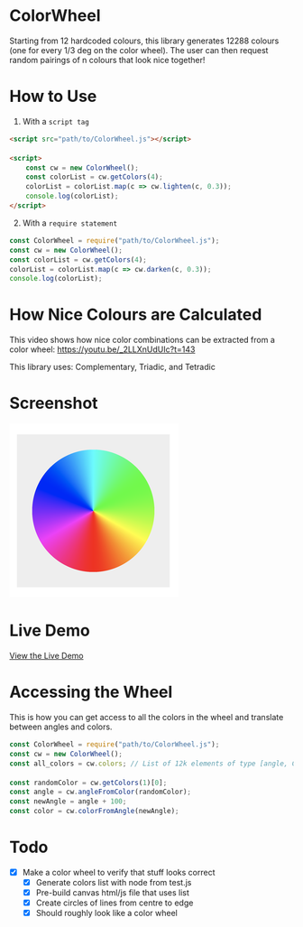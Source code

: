 # ColorWheel

Starting from 12 hardcoded colours, this library generates 12288 colours (one for every 1/3 deg on the color wheel). The user can then request random pairings of n colours that look nice together!

# How to Use

1. With a `script tag`

```html
<script src="path/to/ColorWheel.js"></script>

<script>
    const cw = new ColorWheel();
    const colorList = cw.getColors(4);
    colorList = colorList.map(c => cw.lighten(c, 0.3));
    console.log(colorList);
</script>
```

2. With a `require statement`

```js
const ColorWheel = require("path/to/ColorWheel.js");
const cw = new ColorWheel();
const colorList = cw.getColors(4);
colorList = colorList.map(c => cw.darken(c, 0.3));
console.log(colorList);
```

# How Nice Colours are Calculated

This video shows how nice color combinations can be extracted from a color wheel: https://youtu.be/_2LLXnUdUIc?t=143

This library uses: Complementary, Triadic, and Tetradic

# Screenshot

[![](./screenshot2.png)](https://strawstack.github.io/ColorWheel/)

# Live Demo

[View the Live Demo](https://strawstack.github.io/ColorWheel/)

# Accessing the Wheel

This is how you can get access to all the colors in the wheel and translate between angles and colors.

```js
const ColorWheel = require("path/to/ColorWheel.js");
const cw = new ColorWheel();
const all_colors = cw.colors; // List of 12k elements of type [angle, Color] where angle is 0 to 360

const randomColor = cw.getColors(1)[0];
const angle = cw.angleFromColor(randomColor);
const newAngle = angle + 100;
const color = cw.colorFromAngle(newAngle);
```

# Todo

- [x] Make a color wheel to verify that stuff looks correct
    - [x] Generate colors list with node from test.js
    - [x] Pre-build canvas html/js file that uses list
    - [x] Create circles of lines from centre to edge
    - [x] Should roughly look like a color wheel
